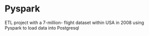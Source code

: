 # Pyspark
ETL project with a 7-million- flight dataset within USA in 2008 using Pyspark to load data into Postgresql  
